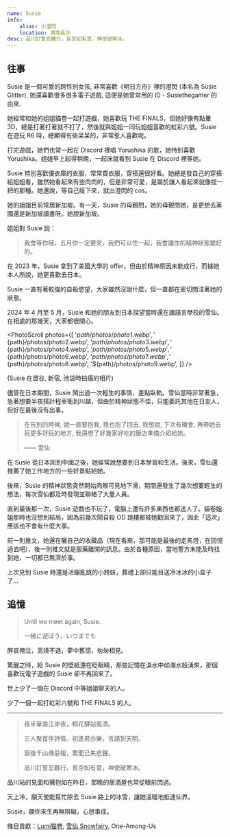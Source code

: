 ```yaml
---
name: Susie
info:
    alias: 小澄閃
    location: 湖南長沙
desc: 品川訂誓忍難行。長空如有意，神使破寒冰。
---
```


## 往事

Susie 是一個可愛的跨性別女孩, 非常喜歡《明日方舟》裡的澄閃 (本名為 Susie Glitter), 她還喜歡很多很多電子遊戲, 這便是她曾常用的 ID - Susiethegamer 的由來.

她經常和她的姐姐貓卷一起打遊戲，她喜歡玩 THE FINALS，但她好像有點暈 3D，總是打著打著就不打了，然後就與姐姐一同玩姐姐喜歡的虹彩六號。Susie 在遊玩 R6 時，總顯得有些呆呆的，非常惹人喜歡呢。

打完遊戲，她們也常一起在 Discord 裡唱 Yorushika 的歌，她特別喜歡 Yorushika。姐姐早上起得稍晚，一起床就看到 Susie 在 Discord 裡等她。

Susie 特別喜歡優衣庫的衣服，常常買衣服，穿搭還很好看。她總是發自己的穿搭給姐姐看，雖然她看起來有些肉肉的，但是非常可愛，是屬於讓人看起來就像捏一把的那種。她還說，等自己瘦下來，就出澄閃的 cos。

她的姐姐目前常居新加坡。有一天，Susie 的母親問，她的母親問她，是更想去英國還是新加坡讀書呀。她說新加坡。

姐姐對 Susie 說：

> 我會等你哦，五月你一定要來，我們可以住一起，我會讓你的精神狀態變好的。

在 2023 年，Susie 拿到了美國大學的 offer，但由於精神原因未能成行，而據她本人所說，她更喜歡去日本。

Susie 一直有著較強的自殺慾望，大家雖然沒說什麼，但一直都在密切關注著她的狀態。

2024 年 4 月至 5 月，Susie 和她的朋友到日本探望當時還在讀語言學校的雪仙。在相處的那幾天，大家都很開心。

<PhotoScroll photos={[
'${path}/photos/photo1.webp',
'${path}/photos/photo2.webp',
'${path}/photos/photo3.webp',
'${path}/photos/photo4.webp',
'${path}/photos/photo5.webp',
'${path}/photos/photo6.webp',
'${path}/photos/photo7.webp',
'${path}/photos/photo8.webp',
'${path}/photos/photo9.webp',
]} />

(Susie 在澀谷, 新宿, 池袋時拍攝的相片)

儘管在日本期間，Susie 鬧出過一次輕生的事情，差點臥軌。雪仙當時非常著急，急著想要半夜搭計程車衝到川越，但由於精神狀態不佳，只能委託其他在日友人，但好在最後沒有出事。

> 在告別的時候, 她一直要抱我, 我也抱了回去, 我想說, 下次有機會, 再帶她去玩更多好玩的地方, 我還想了好幾家好吃的飯店準備介紹給她。
>
> —— 雪仙

在 Susie 從日本回到中國之後，她經常說想要到日本學習和生活。後來，雪仙還推薦了她工作地方的一些好景點給她。

後來，Susie 的精神狀態突然開始肉眼可見地下滑，期間還發生了幾次想要輕生的想法，每次雪仙都及時發現並聯絡了大量人員。

直到最後那一次，Susie 遊戲也不玩了，電腦上還有許多東西也都送人了。貓卷姐姐那時也沒想到結局，因為前幾次鬧自殺 OD 跳樓都被她勸回來了，因此「這次」應該也不會有什麼大事。

前一則推文，她還在曬自己的收藏品（現在看來，那可能是最後的走馬燈，在回憶過去吧），後一則推文就是服藥離開的訊息。由於各種原因，當地警方未能及時找到她，一切都已無濟於事。

上次見到 Susie 時還是活蹦亂跳的小跨妹，葬禮上卻只能目送冷冰冰的小盒子了…

## 追憶

> Until we meet again, Susie.
>
> 一緒に遊ぼう、いつまでも

醉哀掩泣，高燒不退，夢中舊憶，匆匆相見。

驚醒之時，給 Susie 的壁紙還在眨眼睛，那些記憶在淚水中如潮水般湧來，那個喜歡玩電子遊戲的 Susie 卻不再回來了。

世上少了一個在 Discord 中等姐姐聊天的人。

少了一個一起打虹彩六號和 THE FINALS 的人。

---

> 夜半華南江岸夜，桐花驛站風清。
>
> 三人聚首伴詩情。初逢君亦樂，言語到天明。
>
> 築後千山傳惡報，驚聞已失悲聲。
>
> 品川訂誓忍難行。長空如有意，神使破寒冰。

品川站的見面和擁抱如在昨日，那晚的居酒屋也常從眼前閃過。

天上冷，願天使能幫忙除去 Susie 路上的冰雪，讓她溫暖地抵達仙界。

Susie，願你來生再無阻礙，心想事成。

條目貢獻：[Lumi猫卷](https://twitter.com/nekomakiQAQ), [雪仙 Snowfairy](https://twitter.com/snowfairy011026), One-Among-Us
